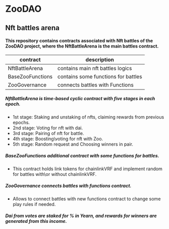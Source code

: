 # ZooDAO 
## Nft battles arena

#### This repository contains contracts associated with Nft battles of the ZooDAO project, where the NftBattleArena is the main battles contract.

| contract | description |
| --- | --- |
| NftBattleArena| contains main nft battles logics |
| BaseZooFunctions | contains some functions for battles|
| ZooGovernance | connects battles with Functions|

##### NftBattleArena is time-based cyclic contract with five stages in each epoch. 
* 1st stage: Staking and unstaking of nfts, claiming rewards from previous epochs.
* 2nd stage: Voting for nft with dai.
* 3rd stage: Pairing of nft for battle.
* 4th stage: Boosting\voting for nft with Zoo.
* 5th stage: Random request and Choosing winners in pair.

##### BaseZooFunctions additional contract with some functions for battles. 
* This contract holds link tokens for chainlinkVRF and implement random for battles with\or without chainlinkVRF.

##### ZooGovernance connects battles with functions contract.
* Allows to connect battles with new functions contract to change some play rules if needed.

##### Dai from votes are staked for % in Yearn, and rewards for winners are generated from this income.


